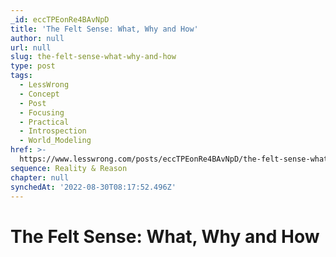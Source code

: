 ```yaml
---
_id: eccTPEonRe4BAvNpD
title: 'The Felt Sense: What, Why and How'
author: null
url: null
slug: the-felt-sense-what-why-and-how
type: post
tags:
  - LessWrong
  - Concept
  - Post
  - Focusing
  - Practical
  - Introspection
  - World_Modeling
href: >-
  https://www.lesswrong.com/posts/eccTPEonRe4BAvNpD/the-felt-sense-what-why-and-how
sequence: Reality & Reason
chapter: null
synchedAt: '2022-08-30T08:17:52.496Z'
---
```


# The Felt Sense: What, Why and How
